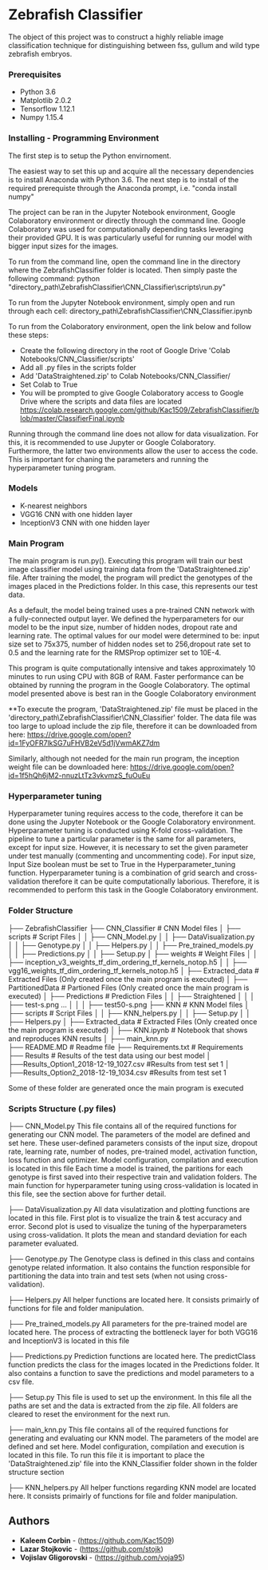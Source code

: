 ﻿# Zebrafish Classifier

The object of this project was to construct a highly reliable image classification technique
for distinguishing between fss, gullum and wild type zebrafish embryos.

### Prerequisites

- Python 3.6
- Matplotlib 2.0.2
- Tensorflow 1.12.1
- Numpy 1.15.4


### Installing - Programming Environment

The first step is to setup the Python envirnoment.

The easiest way to set this up and acquire all the necessary dependencies is to install Anaconda
with Python 3.6. The next step is to install of the required prerequiste through the Anaconda
prompt, i.e. "conda install numpy" 

The project can be ran in the Jupyter Notebook environment, Google Colaboratory environment or
directly through the command line. Google Colaboratory was used for computationally depending
tasks leveraging their provided GPU. It is was particularly useful for running our model with
bigger input sizes for the images. 

To run from the command line, open the command line in the directory where the ZebrafishClassifier 
folder is located. Then simply paste the following command:
python "directory_path\ZebrafishClassifier\CNN_Classifier\scripts\run.py"

To run from the Jupyter Notebook environment, simply open and run through each cell:
directory_path\ZebrafishClassifier\CNN_Classifier.ipynb

To run from the Colaboratory environment, open the link below and follow these steps:
  - Create the following directory in the root of Google Drive 'Colab Notebooks/CNN_Classifier/scripts'
  - Add all .py files in the scripts folder
  - Add 'DataStraightened.zip' to Colab Notebooks/CNN_Classifier/
  - Set Colab to True
  - You will be prompted to give Google Colaboratory access to Google Drive where the scripts and data
  files are located
https://colab.research.google.com/github/Kac1509/ZebrafishClassifier/blob/master/ClassifierFinal.ipynb

Running through the command line does not allow for data visualization. For this, it is recommended
to use Jupyter or Google Colaboratory. Furthermore, the latter two environments allow the user to access
the code. This is important for chaning the parameters and running the hyperparameter tuning program.

### Models

- K-nearest neighbors
- VGG16 CNN with one hidden layer
- InceptionV3 CNN with one hidden layer

### Main Program
The main program is run.py(). Executing this program will train our best image classifier model using
training data from the 'DataStraightened.zip' file. After training the model, the program will 
predict the genotypes of the images placed in the Predictions folder. In this case, this represents
our test data.

As a default, the model being trained uses a pre-trained CNN network with a fully-connected output
layer. We defined the hyperparameters for our model to be the input size, number of hidden nodes, 
dropout rate and learning rate. The optimal values for our model were determined to be: input size
set to 75x375, number of hidden nodes set to 256,dropout rate set to 0.5 and the learning rate for
the RMSProp optimizer set to 10E-4. 

This program is quite computationally intensive and takes approximately 10 minutes to run using CPU with
8GB of RAM. Faster performance can be obtained by running the program in the Google Colaboratory. 
The optimal model presented above is best ran in the Google Colaboratory environment

**To execute the program, 'DataStraightened.zip' file must be placed in the 
'directory_path\ZebrafishClassifier\CNN_Classifier\' folder. 
The data file was too large to upload include the zip file, therefore it can be downloaded from here:
https://drive.google.com/open?id=1FyOFR7lkSG7uFHVB2eV5d1jVwmAKZ7dm

Similarly, although not needed for the main run program, the inception weight file can be downloaded here:
https://drive.google.com/open?id=1f5hQh6jM2-nnuzLtTz3vkvmzS_fuOuEu

### Hyperparameter tuning
Hyperparameter tuning requires access to the code, therefore it can be done using the Jupyter Notebook
or the Google Colaboratory environment. Hyperparameter tuning is conducted using K-fold cross-validation.
The pipeline to tune a particular parameter is the same for all parameters, except for input size. However,
it is necessary to set the given parameter under test manually (commenting and uncommenting code). For 
input size, Input Size boolean must be set to True in the Hyperparameter_tuning function. Hyperparameter 
tuning is a combination of grid search and cross-validation therefore it can be quite computationally 
laborious. Therefore, it is recommended to perform this task in the Google Colaboratory environment.


### Folder Structure
├── ZebrafishClassifier
  ├── CNN_Classifier                          # CNN Model files 
  │   ├── scripts                             # Script Files
  │   │   ├── CNN_Model.py
  │   │   ├── DataVisualization.py
  │   │   ├── Genotype.py
  │   │   ├── Helpers.py
  │   │   ├── Pre_trained_models.py
  │   │   ├── Predictions.py
  │   │   ├── Setup.py
  │   ├── weights                             # Weight Files
  │   │   ├── inception_v3_weights_tf_dim_ordering_tf_kernels_notop.h5
  │   │   ├── vgg16_weights_tf_dim_ordering_tf_kernels_notop.h5
  │   ├── Extracted_data                      # Extracted Files (Only created once the main program is executed)
  │   ├── PartitionedData                     # Partioned Files (Only created once the main program is executed)
  │   ├── Predictions                         # Prediction Files
  │   │   ├── Straightened
  │   │   │   ├── test-s.png
       ...
  │   │   │   ├── test50-s.png 
  ├── KNN                           	       # KNN Model files
  │   ├── scripts                              # Script Files
  │   │   ├── KNN_helpers.py
  │   │   ├── Setup.py
  │   │   ├── Helpers.py
  │   ├── Extracted_data                       # Extracted Files (Only created once the main program is executed)
  │   ├── KNN.ipynb							   # Notebook that shows and reproduces KNN results
  │   ├── main_knn.py						   
  ├── README.MD                                # Readme file 
  ├── Requirements.txt                         # Requirements 
  ├── Results                                  # Results of the test data using our best model
  │   ├──Results_Option1_2018-12-19_1027.csv   #Results from test set 1
  │   ├──Results_Option2_2018-12-19_1034.csv   #Results from test set 1


Some of these folder are generated once the main program is executed

### Scripts Structure (.py files)
├── CNN_Model.py
This file contains all of the required functions for generating our CNN model. The parameters
of the model are defined and set here. These user-defined parameters consists of the input size, 
dropout rate, learning rate, number of nodes, pre-trained model, activation function, loss 
function and optimizer. Model configuration, compilation and execution is located in this file
Each time a model is trained, the paritions for each genotype is first saved into their respective
train and validation folders. The main function for hyperparameter tuning using cross-validation
is located in this file, see the section above for further detail.

├── DataVisualization.py
All data visulatization and plotting functions are located in this file. First plot is to
visualize the train & test accuracy and error. Second plot is used to visualize the tuning of
the hyperparameters using cross-validation. It plots the mean and standard deviation for each
parameter evaluated.

├── Genotype.py
The Genotype class is defined in this class and contains genotype related information. It also
contains the function responsible for partitioning the data into train and test sets (when not 
using cross-validation).

├── Helpers.py
All helper functions are located here. It consists primairly of functions for file and folder
manipulation.

├── Pre_trained_models.py
All parameters for the pre-trained model are located here. The process of extracting the bottleneck 
layer for both VGG16 and InceptionV3 is located in this file

├── Predictions.py
Prediction functions are located here. The predictClass function predicts the class for the images
located in the Predictions folder. It also contains a function to save the predictions and model
parameters to a csv file.

├── Setup.py
This file is used to set up the environment. In this file all the paths are set and the data is 
extracted from the zip file. All folders are cleared to reset the environment for the next run.

├── main_knn.py
This file contains all of the required functions for generating and evaluating our KNN model. The parameters
of the model are defined and set here. Model configuration, compilation and execution is located in this file.
To run this file it is important to place the 'DataStraightened.zip' file into the KNN_Classifier folder shown
in the folder structure section

├── KNN_helpers.py
All helper functions regarding KNN model are located here. It consists primairly of functions for file and folder
manipulation.

## Authors

* **Kaleem Corbin** - (https://github.com/Kac1509)
* **Lazar Stojkovic** - (https://github.com/stojk)
* **Vojislav Gligorovski** - (https://github.com/voja95)
